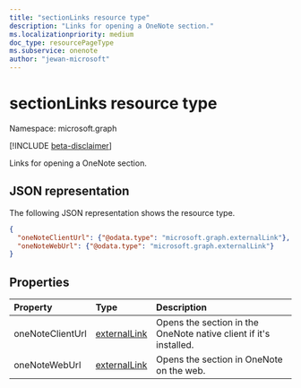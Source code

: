 ```yaml
---
title: "sectionLinks resource type"
description: "Links for opening a OneNote section."
ms.localizationpriority: medium
doc_type: resourcePageType
ms.subservice: onenote
author: "jewan-microsoft"
---
```


# sectionLinks resource type

Namespace: microsoft.graph

[!INCLUDE [beta-disclaimer](../../includes/beta-disclaimer.md)]

Links for opening a OneNote section.

## JSON representation

The following JSON representation shows the resource type.

<!-- {
  "blockType": "resource",
  "optionalProperties": [

  ],
  "@odata.type": "microsoft.graph.sectionLinks"
}-->

```json
{
  "oneNoteClientUrl": {"@odata.type": "microsoft.graph.externalLink"},
  "oneNoteWebUrl": {"@odata.type": "microsoft.graph.externalLink"}
}

```
## Properties
| Property	   | Type	|Description|
|:---------------|:--------|:----------|
|oneNoteClientUrl|[externalLink](externallink.md)|Opens the section in the OneNote native client if it's installed.|
|oneNoteWebUrl|[externalLink](externallink.md)|Opens the section in OneNote on the web.|

<!-- uuid: 8fcb5dbc-d5aa-4681-8e31-b001d5168d79
2015-10-25 14:57:30 UTC -->
<!--
{
  "type": "#page.annotation",
  "description": "sectionLinks resource",
  "keywords": "",
  "section": "documentation",
  "tocPath": "",
  "suppressions": []
}
-->


